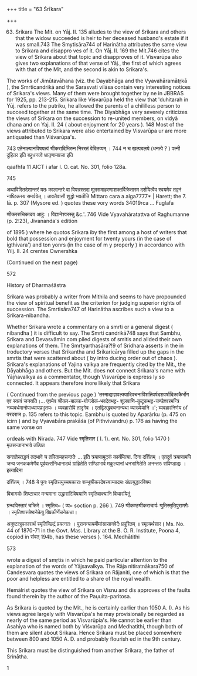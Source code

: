 +++
title = "63 Śrīkara"

+++

63. Srikara The Mit. on Yāj. II. 135 alludes to the view of Srikara and others that the widow succeeded is heir to her deceased husband's estate if it was small.743 The Smytisāra744 of Harinātha attributes the same view to Srikara and disappro ves of it. On Yāj. II. 169 the Mit.746 cites the view of Srikara about that topic and disapproves of it. Visvarūpa also gives two explanations of that verse of Yāj., the first of which agrees with that of the Mit, and the second is akin to Srikara's. 

The works of Jimūtavāhana (viz. the Dayabhāga and the Vyavahāramātṛkā ), the Smrticandrikā and the Sarasvati vilāsa contain very interesting notices of Srikara's views. Many of them were brought together by ne in JBBRAS for 1925, pp. 213-215. Srikara like Visvarūpa held the view that 'duhitarah in Yūj. refers to the putriku, he allowed the parents of a chililless person to succeed together at the same time. The Diyabhāga very severely criticizes the views of Srikara on the succession to re-united members, on vidyā dhana and on Yaj. II. 24 ( about enjoyment for 20 years ). 148 Most of the views attributed to Srikara were also entertained by Visvarūpa ur are more antiquated than Viśvarūpa's. 

743 एतेनाल्यानविषयत्वं श्रीकरादिभिरुन निररतं वेदितव्यम् । 744 न च खल्पबलये (धनत्वे ? ) पत्नी दुहितर इति बहुधनत्वे भ्रातृणामप्रजा इति 

qaafhfa 11 AICT i afar I. O. cat. No. 301, folio 128a. 

745 

अथाविदितदेशान्तरं यतः कालान्तरे वा विपन्नस्तदा मूलसमाहरणाशक्तर्विक्रेतारम दर्शयित्वैव स्वयमेव तद्वनं नाष्टिकस्य समर्पयेत् । तावतैवासौ शुद्धो भवतीति Mittaro cara a alga7777* | Harett; the 7. lā. p. 307 (Mysore ed. ) quotes these vory words 34019rca ... Fuglafa 

श्रीकररुचिकादय आहुः । विज्ञानेश्वरस्तु &c.'. 746 Vide Vyavahāratattva of Raghumanne (p. 2:23), Jivananda's edition 

of 1895 ) where he quotos Srikara iby the first among a host of writers that bold that possession and enjoyment for twenty yours (in the case of igthivara') and ton yonrs (in the case of m y properly ) in accordanco with Yilj. II. 24 crentes Ownershka 

(Continued on the next page) 

572 

History of Dharmaśāstra 

Srikara was probably a writer from Mithila and seems to have propounded the view of spiritual benefit as the criterion for judging superior rights of succession. The Smrtisāra747 of Harinātha ascribes such a view to a Srikara-nibandha. 

Whether Srikara wrote a commentary on a smrti or a general digest ( nibandha ) it is difficult to say. The Smrti candrikā748 says that Sambhu, Srikara and Devasvāmin com piled digests of smitis and allded their own explanations of them. The Smrtyarthasāra?!9 of Sridhara asserts in the in troductory verses that Srikantha and Srikaricārya filled up the gaps in the smrtis that were scattered about ( by intro ducing order out of chaos ). Srikara's explanations of Yajina valkya are frequently cited by the Mit., the Dāyabhāga and others. But the Mit. does not connect Srikara's name with Yājñavalkya as a commentator, though Visvarūpe is express ly so connected. It appears therefore inore likely that Srikara 

( Continued from the previous page ) 'तस्माद्याज्ञवल्क्यादिवचनाविंशतिवर्षदशवर्षादिकाकैर्भोग एव स्वत्वं जनयति।... एवमेव श्रीकर-बालक-योग्लोक-भवदेवभट्ट- शूलपाणि-कुटूकभट्ट-चण्डेश्वरमन्त्रि नव्यवर्धमानोपाध्यायप्रभृतयः । व्यवहारोपि तादृगेव । एतद्विरुद्धवचनान्यथा व्याख्येयानि ।'; व्यवहारनिर्णय of वरदराज p. 135 refers to this topic. Eambhu is quoted by Aparārku (p. 475 on icirn ) and by Vyavabāra prakāśa (of Pithvivandru) p. 176 as having the same vorse on 

ordeals with Nirada. 747 Vide स्मृतिसार ( I. 1). ent. No. 301, folio 1470 ) मृतसन्तानाभावे तत्पित 

सन्ततेस्तद्धनं तदभावे च तपितामहसन्ततेः ... इति त्रयाणामुदकं कार्यमित्या. दिना दर्शितम् । एतदूर्व त्रयाणामपि जन्य जनककमेणैव पूर्ववत्संनिधानादर्थ ग्राहितेति सण्डिाभावे मकुल्यानां धनभागितेति अनन्तरः सपिण्डाद्यः । इत्यादिना 

दर्शितम् । 748 ये पुनः स्मृतिसमुच्चयकाराः शम्भुश्रीकरदेवस्वाम्यादयः संप्रत्युद्धारविषम 

विभागयोः शिष्टाचार मन्यमाना उद्धारादिविषयाणि स्मृतिवाक्यानि विचारयितुं 

ग्रन्थविस्तारं चक्रिरे । स्मृतिच० ( व्य० soction p. 266 ). 749 श्रीकण्ठश्रीकराचार्यः श्रुतिस्मृतिपुराणगैः । स्मृतिशास्त्रेष्वनेकेषु विप्रकीर्णेचनेकधा। 

अनुष्टात्रुपकारार्थं स्मृतिच्छिद्रं प्रयत्नतः । पुराणन्यायमीमांसासागवेदैः प्रपूरितम् ॥ स्मृत्यर्थसार ( Ms. No. 44 of 1870-71 in the Govt. Mas. Library at the B. O. R. Institute, Poona 4, copiod in संवत् 194b, has these verses ). 164. Medhātithi 

573 

wrote a digest of smṛtis in which he paid particular attention to the explanation of the words of Yājsavalkya. The Rāja nitiratnākara750 of Candesvara quotes the views of Srikara on Rājaniti, one of which is that the poor and helpless are entitled to a share of the royal wealth. 

Hemālrist quotes the view of Srikara on Visnu and dis approves of the faults found therein by the author of the Paụuita-paritosa. 

As Srikara is quoted by the Mit., he is certainly earlier than 1050 A. I). As his views agree largely with Visvarūpa's he may provisionally be regarded as nearly of the same period as Visvarūpia's. He cannot be earlier than Asahiya who is named both by Viśvarūpa and Medhatithi, though both of them are silent about Srikara. Hence Srikara must be placed somewhere between 800 and 1050 A. D. and probably flourish ed in the 9th century. 

This Srikara must be distinguished from another Srikara, the father of Srinātha. 

1 
